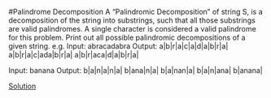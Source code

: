 #Palindrome Decomposition
A “Palindromic Decomposition” of string S, is a decomposition of the string into substrings,
such that all those substrings are valid palindromes. A single character is considered a valid
palindrome for this problem. Print out all possible palindromic decompositions of a given
string.
e.g.
Input: abracadabra
Output:
a|b|r|a|c|a|d|a|b|r|a|
a|b|r|a|c|ada|b|r|a|
a|b|r|aca|d|a|b|r|a|

Input: banana
Output:
b|a|n|a|n|a|
b|ana|n|a|
b|a|nan|a|
b|a|n|ana|
b|anana|

[Solution](./src/PalindromeDecomposition.java)